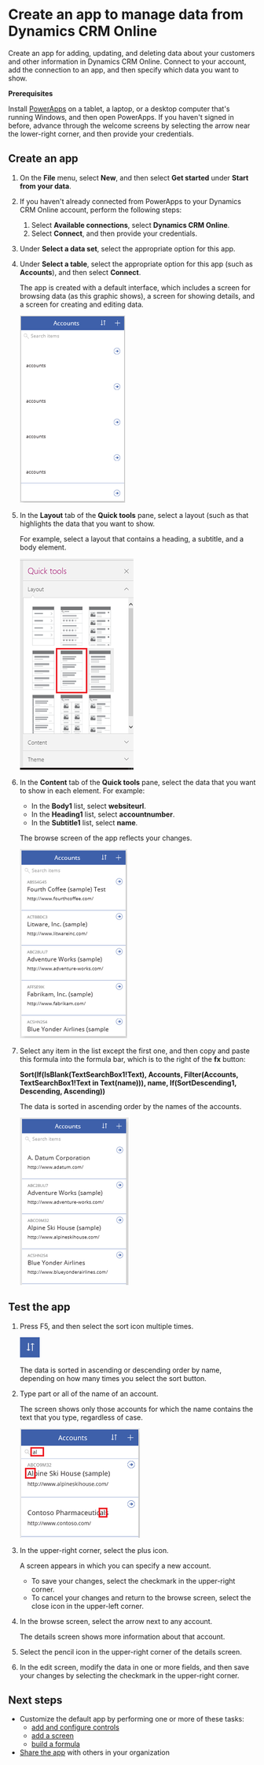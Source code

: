 <properties
   pageTitle="Create an app to manage data from Dynamics CRM Online | Microsoft PowerApps"
   description="Create an app to manage data, such as account information, from Dynamics CRM Online"
   services=""
   suite="powerapps"
   documentationCenter="na"
   authors="aftowen"
   manager="dwrede"
   editor=""
   tags=""/>

<tags
   ms.service="powerapps"
   ms.devlang="na"
   ms.topic="article"
   ms.tgt_pltfrm="na"
   ms.workload="na"
   ms.date="01/26/2016"
   ms.author="anneta"/>

# Create an app to manage data from Dynamics CRM Online #

Create an app for adding, updating, and deleting data about your customers and other information in Dynamics CRM Online. Connect to your account, add the connection to an app, and then specify which data you want to show.

**Prerequisites**

Install [PowerApps](http://aka.ms/powerappsinstall) on a tablet, a laptop, or a desktop computer that's running Windows, and then open PowerApps. If you haven't signed in before, advance through the welcome screens by selecting the arrow near the lower-right corner, and then provide your credentials.

## Create an app ##
1. On the **File** menu, select **New**, and then select **Get started** under **Start from your data**.

1. If you haven't already connected from PowerApps to your Dynamics CRM Online account, perform the following steps:

	1. Select **Available connections**, select **Dynamics CRM Online**.
	1. Select **Connect**, and then provide your credentials.

1. Under **Select a data set**, select the appropriate option for this app.

1. Under **Select a table**, select the appropriate option for this app (such as **Accounts**), and then select **Connect**.

	The app is created with a default interface, which includes a screen for browsing data (as this graphic shows), a screen for showing details, and a screen for creating and editing data.

	![App with default interface](./media/app-from-dynamics/default-app.png)

1. In the **Layout** tab of the **Quick tools** pane, select a layout (such as that highlights the data that you want to show.

	For example, select a layout that contains a heading, a subtitle, and a body element.

	![Choose a layout](./media/app-from-dynamics/choose-layout.png)

1. In the **Content** tab of the **Quick tools** pane, select the data that you want to show in each element. For example:

	- In the **Body1** list, select **websiteurl**.
	- In the **Heading1** list, select **accountnumber**.
	- In the **Subtitle1** list, select **name**.

	The browse screen of the app reflects your changes.

	![Specify data on the Content tab](./media/app-from-dynamics/specify-data.png)

1. Select any item in the list except the first one, and then copy and paste this formula into the formula bar, which is to the right of the **fx** button:

	**Sort(If(IsBlank(TextSearchBox1!Text), Accounts, Filter(Accounts, TextSearchBox1!Text in Text(name))), name, If(SortDescending1, Descending, Ascending))**

	The data is sorted in ascending order by the names of the accounts.

	![Data sorted in ascending order by name](./media/app-from-dynamics/sort-ascending.png)

## Test the app ##
1. Press F5, and then select the sort icon multiple times.

	![Sort icon](./media/app-from-dynamics/sort-button.png)

 	The data is sorted in ascending or descending order by name, depending on how many times you select the sort button.

1. Type part or all of the name of an account.

	The screen shows only those accounts for which the name contains the text that you type, regardless of case.

	![Filter example](./media/app-from-dynamics/filter-example.png)

1. In the upper-right corner, select the plus icon.

	A screen appears in which you can specify a new account.

	- To save your changes, select the checkmark in the upper-right corner.
	- To cancel your changes and return to the browse screen, select the close icon in the upper-left corner.

1. In the browse screen, select the arrow next to any account.

	The details screen shows more information about that account.

1. Select the pencil icon in the upper-right corner of the details screen.

1. In the edit screen, modify the data in one or more fields, and then save your changes by selecting the checkmark in the upper-right corner.

## Next steps ##
- Customize the default app by performing one or more of these tasks:
	- [add and configure controls](get-started-test-drive.md#configure-a-control)
	- [add a screen](add-screen-context-variables.md)
	- [build a formula](formula-reference.md)
- [Share the app](share-app.md) with others in your organization
